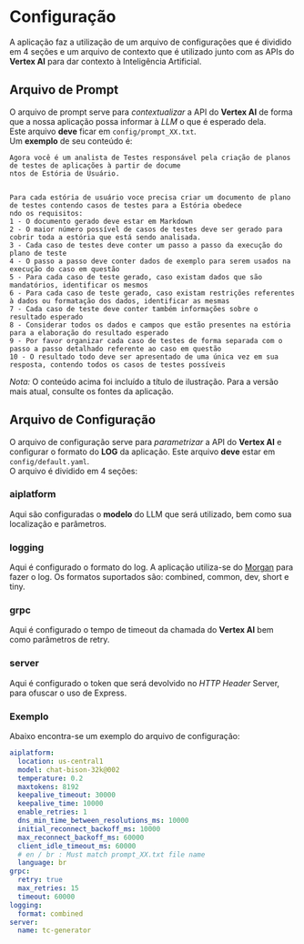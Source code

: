 # Configuração

A aplicação faz a utilização de um arquivo de configurações que é dividido em 4 seções e um arquivo de contexto que é utilizado junto com as APIs do **Vertex AI** para dar contexto à Inteligência Artificial.

## Arquivo de Prompt
O arquivo de prompt serve para *contextualizar* a API do **Vertex AI** de forma que a nossa aplicação possa informar à *LLM* o que é esperado dela.  
Este arquivo **deve** ficar em `config/prompt_XX.txt`.  
Um **exemplo** de seu conteúdo é:
```
Agora você é um analista de Testes responsável pela criação de planos de testes de aplicações à partir de docume
ntos de Estória de Usuário.


Para cada estória de usuário voce precisa criar um documento de plano de testes contendo casos de testes para a Estória obedece
ndo os requisitos:
1 - O documento gerado deve estar em Markdown
2 - O maior número possível de casos de testes deve ser gerado para cobrir toda a estória que está sendo analisada.
3 - Cada caso de testes deve conter um passo a passo da execução do plano de teste
4 - O passo a passo deve conter dados de exemplo para serem usados na execução do caso em questão
5 - Para cada caso de teste gerado, caso existam dados que são mandatórios, identificar os mesmos
6 - Para cada caso de teste gerado, caso existam restrições referentes à dados ou formatação dos dados, identificar as mesmas
7 - Cada caso de teste deve conter também informações sobre o resultado esperado
8 - Considerar todos os dados e campos que estão presentes na estória para a elaboração do resultado esperado
9 - Por favor organizar cada caso de testes de forma separada com o passo a passo detalhado referente ao caso em questão
10 - O resultado todo deve ser apresentado de uma única vez em sua resposta, contendo todos os casos de testes possíveis
```

*Nota:* O conteúdo acima foi incluído a título de ilustração. Para a versão mais atual, consulte os fontes da aplicação.

## Arquivo de Configuração
O arquivo de configuração serve para *parametrizar* a API do **Vertex AI** e configurar o formato do **LOG** da aplicação. Este arquivo **deve** estar em `config/default.yaml`.  
O arquivo é dividido em 4 seções:

### aiplatform
Aqui são configuradas o **modelo** do LLM que será utilizado, bem como sua localização e parâmetros.

### logging
Aqui é configurado o formato do log. A aplicação utiliza-se do [Morgan](https://github.com/expressjs/morgan) para fazer o log. Os formatos suportados são: combined, common, dev, short e tiny.

### grpc
Aqui é configurado o tempo de timeout da chamada do **Vertex AI** bem como parâmetros de retry.

### server
Aqui é configurado o token que será devolvido no *HTTP Header* Server, para ofuscar o uso de Express.  

### Exemplo
Abaixo encontra-se um exemplo do arquivo de configuração:
```yaml
aiplatform:
  location: us-central1
  model: chat-bison-32k@002
  temperature: 0.2
  maxtokens: 8192
  keepalive_timeout: 30000
  keepalive_time: 10000
  enable_retries: 1
  dns_min_time_between_resolutions_ms: 10000
  initial_reconnect_backoff_ms: 10000
  max_reconnect_backoff_ms: 60000
  client_idle_timeout_ms: 60000
  # en / br : Must match prompt_XX.txt file name
  language: br
grpc:
  retry: true
  max_retries: 15
  timeout: 60000
logging:
  format: combined
server:
  name: tc-generator
```